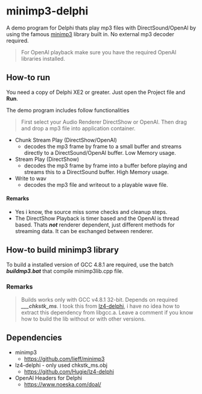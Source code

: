 minimp3-delphi
==========

A demo program for Delphi thats play mp3 files with DirectSound/OpenAl by using the famous [minimp3](https://github.com/lieff/minimp3) library built in. No external mp3 decoder required.

> For OpenAl playback make sure you have the required OpenAl libraries installed.

## How-to run

You need a copy of Delphi XE2 or greater. Just open the Project file and **Run**.

The demo program includes follow functionalities

> First select your Audio Renderer DirectShow or OpenAl. Then drag and drop a mp3 file into application container.

* Chunk Stream Play (DirectShow/OpenAl)
	* decodes the mp3 frame by frame to a small buffer and streams directly to a DirectSound/OpenAl buffer. Low Memory usage.
* Stream Play (DirectShow)
	* decodes the mp3 frame by frame into a buffer before playing and streams this to a DirectSound buffer. High Memory usage.
* Write to wav
	* decodes the mp3 file and writeout to a playable wave file.

#### Remarks

* Yes i know, the source miss some checks and cleanup steps.
* The DirectShow Playback is timer based and the OpenAl is thread based. Thats ***not*** renderer dependent, just different methods for streaming data. It can be exchanged between renderer.

## How-to build minimp3 library

To build a installed version of GCC 4.8.1 are required, use the batch ***buildmp3.bat*** that compile minimp3lib.cpp file.

### Remarks

> Builds works only with GCC v4.8.1 32-bit. Depends on required ***___chkstk_ms***. I took this from [lz4-delphi](https://github.com/Hugie/lz4-delphi), i have no idea how to extract this dependency from libgcc.a. Leave a comment if you know how to build the lib without or with other versions.

## Dependencies

 * minimp3
	* https://github.com/lieff/minimp3
 * lz4-delphi - only used chkstk_ms.obj
	* https://github.com/Hugie/lz4-delphi
 * OpenAl Headers for Delphi
	* https://www.noeska.com/doal/